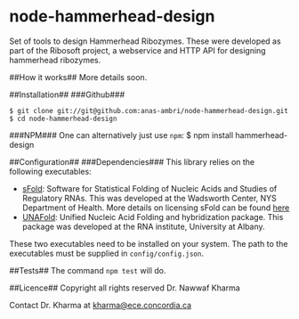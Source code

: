 node-hammerhead-design
======================

Set of tools to design Hammerhead Ribozymes. These were developed as part of the Ribosoft project, a webservice and HTTP API for designing hammerhead ribozymes.

##How it works##
More details soon.

##Installation##
###Github###

    $ git clone git://git@github.com:anas-ambri/node-hammerhead-design.git
    $ cd node-hammerhead-design
	

###NPM###
One can alternatively just use `npm`:
    $ npm install hammerhead-design

##Configuration##
###Dependencies###
This library relies on the following executables:

- [sFold](http://sfold.wadsworth.org/cgi-bin/index.pl): Software for Statistical Folding of Nucleic Acids and Studies of Regulatory RNAs. This was developed at the Wadsworth Center, NYS Department of Health. More details on licensing sFold can be found [here](http://sfold.wadsworth.org/SFOLD-EXE-ACADEMIC.html)
- [UNAFold](http://mfold.rna.albany.edu/): Unified Nucleic Acid Folding and hybridization package. This package was developed at the RNA institute, University at Albany.

These two executables need to be installed on your system. The path to the executables must be supplied in `config/config.json`.

##Tests##
The command `npm test` will do.

##Licence##
Copyright all rights reserved Dr. Nawwaf Kharma

Contact Dr. Kharma at <a href="mailto:kharma@ece.concordia.ca">kharma@ece.concordia.ca</a>

